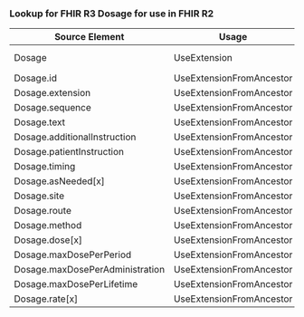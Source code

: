 ### Lookup for FHIR R3 Dosage for use in FHIR R2

| Source Element | Usage | Target |
| -------------- | ----- | ------ |
| Dosage | UseExtension | http://hl7.org/fhir/3.0/StructureDefinition/extension-Dosage |
| Dosage.id | UseExtensionFromAncestor | - |
| Dosage.extension | UseExtensionFromAncestor | - |
| Dosage.sequence | UseExtensionFromAncestor | - |
| Dosage.text | UseExtensionFromAncestor | - |
| Dosage.additionalInstruction | UseExtensionFromAncestor | - |
| Dosage.patientInstruction | UseExtensionFromAncestor | - |
| Dosage.timing | UseExtensionFromAncestor | - |
| Dosage.asNeeded[x] | UseExtensionFromAncestor | - |
| Dosage.site | UseExtensionFromAncestor | - |
| Dosage.route | UseExtensionFromAncestor | - |
| Dosage.method | UseExtensionFromAncestor | - |
| Dosage.dose[x] | UseExtensionFromAncestor | - |
| Dosage.maxDosePerPeriod | UseExtensionFromAncestor | - |
| Dosage.maxDosePerAdministration | UseExtensionFromAncestor | - |
| Dosage.maxDosePerLifetime | UseExtensionFromAncestor | - |
| Dosage.rate[x] | UseExtensionFromAncestor | - |
